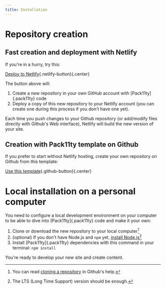 ```yaml
---
title: Installation
---
```


# Repository creation

## Fast creation and deployment with Netlify

If you're in a hurry, try this:

[Deploy to Netlify](https://app.netlify.com/start/deploy?repository=https://github.com/nhoizey/pack11ty&stack=cms){.netlify-button}{.center}

The button above will:

1. Create a new repository in your own GitHub account with [Pack11ty]{.pack11ty} code
1. Deploy a copy of this new repository to your Netlify account (you can create one during this process if you don't have one yet).

Each time you push changes to your Github repository (or add/modify files directly with Github's Web interface), Netlify will build the new version of your site.

## Creation with Pack11ty template on Github

If you prefer to start without Netlify hosting, create your own repository on Github from this template:

[Use this template](https://github.com/nhoizey/pack11ty/generate){.github-button}{.center}

# Local installation on a personal computer

You need to configure a local development environment on your computer to be able to dive into [Pack11ty]{.pack11ty} code and make it your own:

1. Clone or download the new repository to your local computer[^clone]
1. (optional) If you don't have Node.js and `npm` yet, [install Node.js](https://nodejs.org/en/)[^lts]
1. Install [Pack11ty]{.pack11ty} dependencies with this command in your terminal: `npm install`

[^clone]: You can read [cloning a repository](https://help.github.com/en/github/creating-cloning-and-archiving-repositories/cloning-a-repository) in Github's help.
[^lts]: The LTS (Long Time Support) version should be enough.

You're ready to develop your new site and create content.
